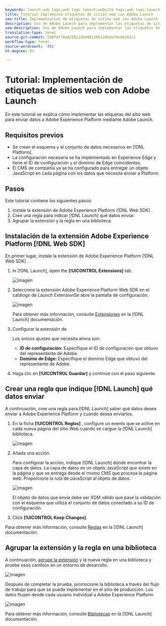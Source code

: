 ```yaml
---
keywords: launch web tags;web tags launch;website tags;web tags;launch;Launch
title: Tutorial Implemente etiquetas de sitios web con Adobe Launch
seo-title: Implementación de etiquetas de sitios web con Adobe Launch
description: Uso de Adobe Launch para implementar las etiquetas de sitios web en Adobe Experience Platform
seo-description: Uso de Adobe Launch para implementar las etiquetas de sitios web en Adobe Experience Platform
translation-type: tm+mt
source-git-commit: 54df4778a025811504801306120bda78e04281c1
workflow-type: tm+mt
source-wordcount: '481'
ht-degree: 8%

---
```



# Tutorial: Implementación de etiquetas de sitios web con Adobe Launch

En este tutorial se explica cómo implementar las etiquetas del sitio web para enviar datos a Adobe Experience Platform mediante Adobe Launch.

## Requisitos previos 

* Se crean el esquema y el conjunto de datos necesarios en [!DNL Platform].
* La configuración necesaria se ha implementado en Experience Edge y tiene el ID de configuración y el dominio de Edge coincidentes.
* El CMS de compañía ya se ha configurado para entregar un objeto JavaScript en cada página con los datos que necesita enviar a Platform.

## Pasos

Este tutorial contiene los siguientes pasos:

1. Instale la extensión de Adobe Experience Platform [!DNL Web SDK] .
1. Cree una regla para indicar [!DNL Launch] qué datos enviar.
1. Agrupar la extensión y la regla en una biblioteca.

## Instalación de la extensión Adobe Experience Platform [!DNL Web SDK]

En primer lugar, instale la extensión de Adobe Experience Platform [!DNL Web SDK] .

1. In [!DNL Launch], open the **[!UICONTROL Extensions]** tab.

   ![imagen](assets/launch-overview.png)

1. Seleccione la extensión Adobe Experience Platform Web SDK en el catálogo de Launch ExtensionSe abre la pantalla de configuración.

   ![imagen](assets/launch-extension-install.png)

   Para obtener más información, consulte [Extensiones](https://docs.adobe.com/content/help/en/launch/using/reference/manage-resources/extensions/overview.html) en la [!DNL Launch] documentación.

1. Configurar la extensión de.

   Los únicos ajustes que necesita ahora son:

   * **ID de configuración:** Especifique el ID de configuración que obtuvo del representante de Adobe.
   * **Dominio de Edge:** Especifique el dominio Edge que obtuvo del representante de Adobe.

1. Haga clic en **[!UICONTROL Guardar]** y continúe con el paso siguiente.

## Crear una regla que indique [!DNL Launch] qué datos enviar

A continuación, cree una regla para [!DNL Launch] saber qué datos desea enviar a Adobe Experience Platform y cuándo desea enviarlos.

1. En la ficha **[!UICONTROL Reglas]** , configure un evento que se active en cada nueva página del sitio Web cuando se cargue la [!DNL Launch] biblioteca.

   ![imagen](assets/launch-make-a-rule.png)

1. Añada una acción.

   Para configurar la acción, indique [!DNL Launch] dónde encontrar la capa de datos. La capa de datos es un objeto JavaScript que existe en la página y que se entrega desde el mismo CMS que procesa la página web. Proporcione la ruta de JavaScript al objeto de datos.

   ![imagen](assets/launch-add-aep-action.png)

   El objeto de datos que envía debe ser XDM válido que pase la validación con el esquema que utiliza el conjunto de datos conectado a su ID de configuración.

1. Click **[!UICONTROL Keep Changes]**.

Para obtener más información, consulte [Reglas](https://docs.adobe.com/content/help/es-ES/launch/using/reference/manage-resources/rules.html) en la [!DNL Launch] documentación.

## Agrupar la extensión y la regla en una biblioteca

A continuación, [agrupe la extensión](https://docs.adobe.com/content/help/es-ES/launch/using/reference/publish/overview.html) y la nueva regla en una biblioteca y pruebe esos cambios en un entorno de desarrollo.

![imagen](assets/launch-add-changes-to-library.png)

Después de completar la prueba, promocione la biblioteca a través del flujo de trabajo para que se pueda implementar en el sitio de producción. Los datos fluyen desde cada usuario individual a Adobe Experience Platform.

![imagen](assets/launch-promote-library.png)

Para obtener más información, consulte [Bibliotecas](https://docs.adobe.com/content/help/es-ES/launch/using/reference/publish/libraries.html) en la [!DNL Launch] documentación.